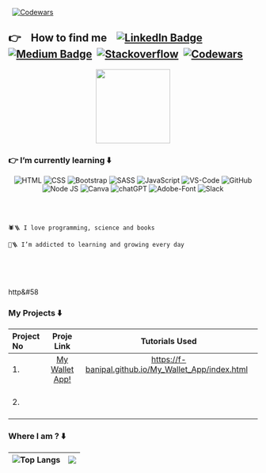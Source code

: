 <img src="https://img.shields.io/badge/BANIPAL%20-©2024%20-blue.svg?style=for-the-badge&style=plastic" alt=""/>&nbsp;  <a href="your-codewars-URL"><img src="https://komarev.com/ghpvc/?username=f-banipal&color=dc143c&label=PROFILE+VIEWS&base=17&style=plastic" alt="Codewars"/></a>
## 👉&nbsp;  &nbsp;  How to find me &nbsp;  &nbsp;<a href="https://fr.linkedin.com/in/f-banipal?trk=profile-badge"><img src="https://img.shields.io/badge/linkedin-%230077B5.svg?style=for-the-badge&logo=linkedin&logoColor=white&style=plastic" alt="LinkedIn Badge"/></a>&nbsp;  <a href="your-medium-URL"><img src="https://img.shields.io/badge/Medium-12100E?style=for-the-badge&logo=medium&logoColor=white&style=plastic" alt="Medium Badge"/></a>&nbsp;  <a href="your-Stackoverflow-URL"><img src="https://img.shields.io/badge/-Stackoverflow-FE7A16?style=for-the-badge&logo=stack-overflow&logoColor=white&style=plastic" alt="Stackoverflow"/></a>&nbsp;  <a href="your-codewars-URL"><img src="https://img.shields.io/badge/Codewars-B1361E?style=for-the-badge&logo=codewars&logoColor=grey&style=plastic" alt="Codewars"/></a>

<p align="center">
<img align="center" src="https://github.com/f-banipal/f-banipal/assets/150936990/9abe60f8-7546-4ee6-b041-38e1069c4a01"  height="150">
</p>
         
### 👉 I’m currently learning ⬇️

<div id="badges" align="center">
  
  <img src="https://img.shields.io/badge/html5-%23E34F26.svg?style=for-the-badge&logo=html5&logoColor=white&style=plastic" alt="HTML"/>   
  <img src="https://img.shields.io/badge/css3-%231572B6.svg?style=for-the-badge&logo=css3&logoColor=white&style=plastic" alt="CSS"/>
  <img src="https://img.shields.io/badge/bootstrap-%238511FA.svg?style=for-the-badge&logo=bootstrap&logoColor=white&style=plastic" alt="Bootstrap"/>
  <img src="https://img.shields.io/badge/SASS-hotpink.svg?style=for-the-badge&logo=SASS&logoColor=white&style=plastic" alt="SASS"/>
  <img src="https://img.shields.io/badge/javascript-%23323330.svg?style=for-the-badge&logo=javascript&logoColor=%23F7DF1E&style=plastic" alt="JavaScript"/>
  <img src="https://img.shields.io/badge/Visual%20Studio%20Code-0078d7.svg?style=for-the-badge&logo=visual-studio-code&logoColor=white&style=plastic" alt="VS-Code"/>
  <img src="https://img.shields.io/badge/github-%23121011.svg?style=for-the-badge&logo=github&logoColor=white&style=plastic" alt="GitHub"/>
  <img src="https://img.shields.io/badge/node.js-6DA55F?style=for-the-badge&logo=node.js&logoColor=white&style=plastic" alt="Node JS"/>
  <img src="https://img.shields.io/badge/Canva-%2300C4CC.svg?style=for-the-badge&logo=Canva&logoColor=white&style=plastic" alt="Canva"/>
  <img src="https://img.shields.io/badge/chatGPT-74aa9c?style=for-the-badge&logo=openai&logoColor=white&style=plastic" alt="chatGPT"/>
  <img src="https://img.shields.io/badge/Adobe%20Fonts-000B1D.svg?style=for-the-badge&logo=Adobe%20Fonts&logoColor=white&style=plastic" alt="Adobe-Font"/>
  <img src="https://img.shields.io/badge/Slack-4A154B?style=for-the-badge&logo=slack&logoColor=white&style=plastic" alt="Slack"/>
  </div>
<br>
<br>

```

🕷️🪜 I love programming, science and books

🌱🪜 I’m addicted to learning and growing every day


```
<br>
<br>


http&#58

### My Projects ⬇️
| Project No | Proje Link | Tutorials Used |
| :--- | :----: | :----: |
| 1.&nbsp;  |[My Wallet App!](https&#58://github.com/f-banipal/My_Wallet_App)|https://f-banipal.github.io/My_Wallet_App/index.html  &nbsp;  &nbsp;  &nbsp;  &nbsp;  &nbsp;  &nbsp;  &nbsp;  &nbsp; &nbsp;  &nbsp;  &nbsp;  &nbsp;  &nbsp;  &nbsp;|
| 2.&nbsp;  |&nbsp;  &nbsp;  &nbsp;  &nbsp;  &nbsp;  &nbsp;  &nbsp;  &nbsp;  &nbsp;  &nbsp;  &nbsp;  &nbsp;  &nbsp;  &nbsp;  &nbsp;  &nbsp;  &nbsp;  &nbsp;|&nbsp;  &nbsp;  &nbsp;  &nbsp;  &nbsp;  &nbsp;  &nbsp;  &nbsp;  &nbsp;  &nbsp;  &nbsp;  &nbsp; &nbsp;  &nbsp;  &nbsp;  &nbsp;  &nbsp;  &nbsp;  &nbsp;  &nbsp;  &nbsp;  &nbsp;  &nbsp;  &nbsp;|



### Where I am ? ⬇️
|![Top Langs](https://github-readme-stats.vercel.app/api/top-langs/?username=f-banipal&theme=tokyonight)|[![](https://github-readme-stats.vercel.app/api?username=f-banipal&show_icons=true&theme=tokyonight)](https://github.com/f-banipal/github-readme-stats)|
| :--- | :----: |

